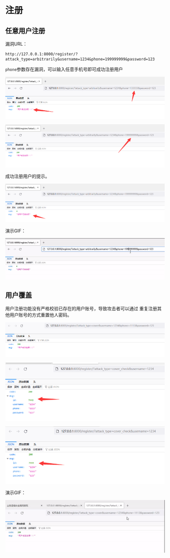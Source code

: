 # 注册



## 任意用户注册

漏洞URL：

```
http://127.0.0.1:8000/register/?attack_type=arbitrarily&username=1234&phone=199999999&password=123
```

`phone`参数存在漏洞，可以输入任意手机号即可成功注册用户

![image-20220615145630795](img/image-20220615145630795.png)

![image-20220615145646471](img/image-20220615145646471.png)

成功注册用户的提示。

![image-20220615145704151](img/image-20220615145704151.png)



演示GIF：

![[video-to-gif output image]](img/ezgif-3-a02d666c4a.gif)



## 用户覆盖

用户注册功能没有严格校验已存在的用户账号，导致攻击者可以通过 重复注册其他用户账号的方式重置他人密码。

![image-20220615150305992](img/image-20220615150305992.png)



![image-20220615150315998](img/image-20220615150315998.png)



![image-20220615150328086](img/image-20220615150328086.png)

演示GIF：

![[video-to-gif output image]](img/ezgif-3-ab2d06eda9.gif)